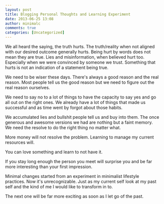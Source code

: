 ```yaml
---
layout: post
title: Blogging Personal Thoughts and Learning Experiment
date: 2013-06-25 13:08
author: minimalc
comments: true
categories: [Uncategorized]
---
```

We all heard the saying, the truth hurts. The truth/reality when not aligned with our desired outcome generally hurts. Being hurt by words does not mean they are true. Lies and misinformation, when believed hurt too. Especially when we were convinced by someone we trust. Something that hurts is not an indication of a statement being true.

We need to be wiser these days. There's always a good reason and the real reason. Most people tell us the good reason but we need to figure out the real reason ourselves. 

We need to say no to a lot of things to have the capacity to say yes and go all out on the right ones. We already have a lot of things that made us successful and as time went by forgot about those habits. 

We accumulated lies and bullshit people tell us and buy into them. The once generous and awesome versions we had are nothing but a faint memory. We need the resolve to do the right thing no matter what. 

More money will not resolve the problem. Learning to manage my current resources will.

You can love something and learn to not have it. 

If you stay long enough the person you meet will surprise you and be far more interesting than your first impression.

Minimal changes started from an experiment in minimalist lifestyle practices. Now it's unrecognizable. Just as my current self look at my past self and the kind of me I would like to transform in to. 

The next one will be far more exciting as soon as I let go of the past.


